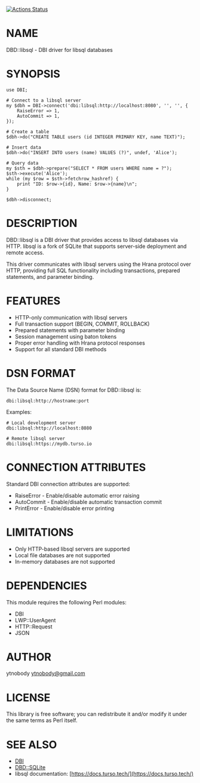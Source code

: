 [![Actions Status](https://github.com/ytnobody/p5-DBD-libsql/actions/workflows/test.yml/badge.svg)](https://github.com/ytnobody/p5-DBD-libsql/actions)
# NAME

DBD::libsql - DBI driver for libsql databases

# SYNOPSIS

    use DBI;
    
    # Connect to a libsql server
    my $dbh = DBI->connect('dbi:libsql:http://localhost:8080', '', '', {
        RaiseError => 1,
        AutoCommit => 1,
    });
    
    # Create a table
    $dbh->do("CREATE TABLE users (id INTEGER PRIMARY KEY, name TEXT)");
    
    # Insert data
    $dbh->do("INSERT INTO users (name) VALUES (?)", undef, 'Alice');
    
    # Query data
    my $sth = $dbh->prepare("SELECT * FROM users WHERE name = ?");
    $sth->execute('Alice');
    while (my $row = $sth->fetchrow_hashref) {
        print "ID: $row->{id}, Name: $row->{name}\n";
    }
    
    $dbh->disconnect;

# DESCRIPTION

DBD::libsql is a DBI driver that provides access to libsql databases via HTTP.
libsql is a fork of SQLite that supports server-side deployment and remote access.

This driver communicates with libsql servers using the Hrana protocol over HTTP,
providing full SQL functionality including transactions, prepared statements, and
parameter binding.

# FEATURES

- HTTP-only communication with libsql servers
- Full transaction support (BEGIN, COMMIT, ROLLBACK)
- Prepared statements with parameter binding
- Session management using baton tokens
- Proper error handling with Hrana protocol responses
- Support for all standard DBI methods

# DSN FORMAT

The Data Source Name (DSN) format for DBD::libsql is:

    dbi:libsql:http://hostname:port

Examples:

    # Local development server
    dbi:libsql:http://localhost:8080
    
    # Remote libsql server
    dbi:libsql:https://mydb.turso.io

# CONNECTION ATTRIBUTES

Standard DBI connection attributes are supported:

- RaiseError - Enable/disable automatic error raising
- AutoCommit - Enable/disable automatic transaction commit
- PrintError - Enable/disable error printing

# LIMITATIONS

- Only HTTP-based libsql servers are supported
- Local file databases are not supported
- In-memory databases are not supported

# DEPENDENCIES

This module requires the following Perl modules:

- DBI
- LWP::UserAgent
- HTTP::Request
- JSON

# AUTHOR

ytnobody <ytnobody@gmail.com>

# LICENSE

This library is free software; you can redistribute it and/or modify
it under the same terms as Perl itself.

# SEE ALSO

- [DBI](https://metacpan.org/pod/DBI)
- [DBD::SQLite](https://metacpan.org/pod/DBD%3A%3ASQLite)
- libsql documentation: [https://docs.turso.tech/](https://docs.turso.tech/)
